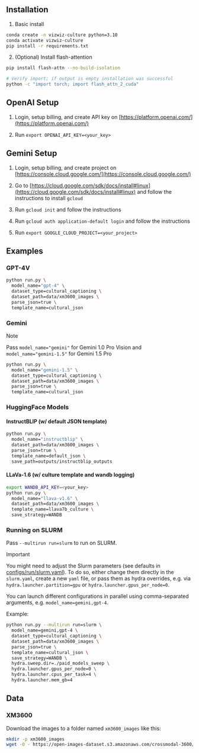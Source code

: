 

## Installation

1. Basic install
```bash
conda create -n vizwiz-culture python=3.10
conda activate vizwiz-culture
pip install -r requirements.txt
```

2. (Optional) Install flash-attention

```bash
pip install flash-attn --no-build-isolation

# Verify import; if output is empty installation was successful
python -c "import torch; import flash_attn_2_cuda"
```

## OpenAI Setup

1. Login, setup billing, and create API key on [https://platform.openai.com/](https://platform.openai.com/)

2. Run `export OPENAI_API_KEY=<your_key>`

## Gemini Setup

1. Login, setup billing, and create project on [https://console.cloud.google.com/](https://console.cloud.google.com/)

2. Go to [https://cloud.google.com/sdk/docs/install#linux](https://cloud.google.com/sdk/docs/install#linux) and follow the instructions to install `gcloud`

2. Run `gcloud init` and follow the instructions

3. Run `gcloud auth application-default login` and follow the instructions

4. Run `export GOOGLE_CLOUD_PROJECT=<your_project>`

## Examples

### GPT-4V
```bash
python run.py \
  model_name="gpt-4" \
  dataset_type=cultural_captioning \
  dataset_path=data/xm3600_images \
  parse_json=true \
  template_name=cultural_json
```

### Gemini

> [!NOTE]
> Pass `model_name="gemini"` for Gemini 1.0 Pro Vision and `model_name="gemini-1.5"` for Gemini 1.5 Pro

```bash
python run.py \
  model_name="gemini-1.5" \
  dataset_type=cultural_captioning \
  dataset_path=data/xm3600_images \
  parse_json=true \
  template_name=cultural_json
```

### HuggingFace Models

#### InstructBLIP (w/ default JSON template)

```bash
python run.py \
  model_name="instructblip" \
  dataset_path=data/xm3600_images \
  parse_json=true \
  template_name=default_json \
  save_path=outputs/instructblip_outputs
```

#### LLaVa-1.6 (w/ culture template and wandb logging)

```bash
export WANDB_API_KEY=<your_key>
python run.py \
  model_name="llava-v1.6" \
  dataset_path=data/xm3600_images \
  template_name=llava7b_culture \
  save_strategy=WANDB
```

### Running on SLURM

Pass `--multirun run=slurm` to run on SLURM.

> [!IMPORTANT]
> You might need to adjust the Slurm parameters (see defaults in [configs/run/slurm.yaml](configs/run/slurm.yaml)).
> To do so, either change them directly in the `slurm.yaml`, create a new `yaml` file, or pass them as hydra overrides, e.g. via `hydra.launcher.partition=gpu` or `hydra.launcher.gpus_per_node=0`.

You can launch different configurations in parallel using comma-separated arguments, e.g. `model_name=gemini,gpt-4`.

Example: 

```bash
python run.py --multirun run=slurm \
  model_name=gemini,gpt-4 \
  dataset_type=cultural_captioning \
  dataset_path=data/xm3600_images \
  parse_json=true \
  template_name=cultural_json \
  save_strategy=WANDB \
  hydra.sweep.dir=./paid_models_sweep \
  hydra.launcher.gpus_per_node=0 \
  hydra.launcher.cpus_per_task=4 \
  hydra.launcher.mem_gb=4
```

## Data

### XM3600

Download the images to a folder named `xm3600_images` like this:
```bash
mkdir -p xm3600_images
wget -O - https://open-images-dataset.s3.amazonaws.com/crossmodal-3600/images.tgz | tar -xvzf - -C xm3600_images
```
